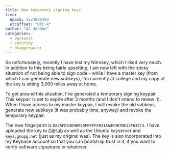 ```yaml
---
title: New temporary signing keys
time:
  epoch: 1524020493
  utcoffset: "UTC-4"
author: "AJ Jordan"
categories:
  - personal
  - security
  - blaggregator
---
```


So unfortunately, recently I have lost my Nitrokey, which I liked very much. In addition to this being fairly upsetting, I am now left with the sticky situation of not being able to sign code - while I have a master key (from which I can generate new subkeys), I'm currently at college and my copy of the key is sitting 3,000 miles away at home.

To get around this situation, I've generated a temporary signing keypair. This keypair is set to expire after 3 months (and I don't intend to renew it). When I have access to my master keypair, I will revoke the old subkeys, generate new subkeys (it was probably time, anyway) and revoke the temporary keypair.

The new fingerprint is `D825FD54D9B940FF0FFFB31AA4FDB7BE12F63EC3`. I have uploaded the key to [GitHub][] as well as the Ubuntu keyserver and `keys.gnupg.net` (just as my original was). The key is also incorporated into my Keybase account so that you can bootstrap trust in it, if you want to verify software signatures or whatever.

 [GitHub]: https://github.com/strugee.gpg
